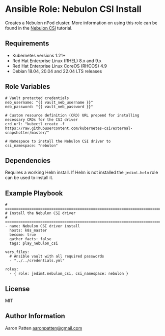 Ansible Role: Nebulon CSI Install
=========

Creates a Nebulon nPod cluster. More information on using this role can be found in the
[Nebulon CSI](https://on.nebulon.com/docs/en-us/tutorials/tutorial-csi/15a602cc25e2cdf7681fecc4c039caca) tutorial.

Requirements
------------

- Kubernetes versions 1.21+
- Red Hat Enterprise Linux (RHEL) 8.x and 9.x
- Red Hat Enterprise Linux CoreOS (RHCOS) 4.9
- Debian 18.04, 20.04 and 22.04 LTS releases

Role Variables
--------------

    # Vault protected credentials
    neb_username: "{{ vault_neb_username }}"
    neb_password: "{{ vault_neb_password }}"

    # Custom resource definition (CRD) URL prepend for installing necessary CRDs for the CSI driver
    crd_url: "kubectl create -f https://raw.githubusercontent.com/kubernetes-csi/external-snapshotter/master/"

    # Namespace to install the Nebulon CSI driver to
    csi_namespace: "nebulon"

Dependencies
------------

Requires a working Helm install. If Helm is not installed the `jedimt.helm` role can be used to install it.

Example Playbook
----------------

    # ===========================================================================
    # Install the Nebulon CSI driver
    # ===========================================================================
    - name: Nebulon CSI driver install
      hosts: k8s_master
      become: true
      gather_facts: false
      tags: play_nebulon_csi

    vars_files:
      # Ansible vault with all required passwords
      - "../../credentials.yml"

    roles:
      - { role: jedimt.nebulon_csi, csi_namespace: nebulon }

License
-------

MIT

Author Information
------------------

Aaron Patten
aaronpatten@gmail.com
